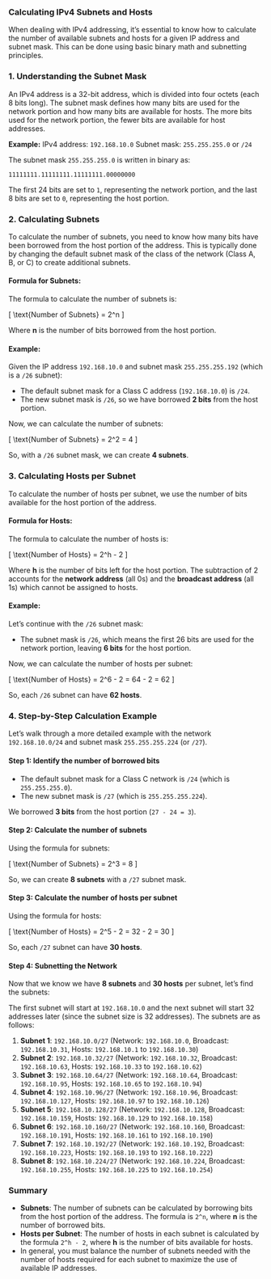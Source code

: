 ### **Calculating IPv4 Subnets and Hosts**

When dealing with IPv4 addressing, it’s essential to know how to calculate the number of available subnets and hosts for a given IP address and subnet mask. This can be done using basic binary math and subnetting principles.

### **1. Understanding the Subnet Mask**

An IPv4 address is a 32-bit address, which is divided into four octets (each 8 bits long). The subnet mask defines how many bits are used for the network portion and how many bits are available for hosts. The more bits used for the network portion, the fewer bits are available for host addresses.

**Example:**
IPv4 address: `192.168.10.0`
Subnet mask: `255.255.255.0` or `/24`

The subnet mask `255.255.255.0` is written in binary as:

```
11111111.11111111.11111111.00000000
```

The first 24 bits are set to `1`, representing the network portion, and the last 8 bits are set to `0`, representing the host portion.

### **2. Calculating Subnets**

To calculate the number of subnets, you need to know how many bits have been borrowed from the host portion of the address. This is typically done by changing the default subnet mask of the class of the network (Class A, B, or C) to create additional subnets.

#### **Formula for Subnets:**

The formula to calculate the number of subnets is:

\[
\text{Number of Subnets} = 2^n
\]

Where **n** is the number of bits borrowed from the host portion.

#### **Example:**

Given the IP address `192.168.10.0` and subnet mask `255.255.255.192` (which is a `/26` subnet):

- The default subnet mask for a Class C address (`192.168.10.0`) is `/24`.
- The new subnet mask is `/26`, so we have borrowed **2 bits** from the host portion.
  
Now, we can calculate the number of subnets:

\[
\text{Number of Subnets} = 2^2 = 4
\]

So, with a `/26` subnet mask, we can create **4 subnets**.

### **3. Calculating Hosts per Subnet**

To calculate the number of hosts per subnet, we use the number of bits available for the host portion of the address.

#### **Formula for Hosts:**

The formula to calculate the number of hosts is:

\[
\text{Number of Hosts} = 2^h - 2
\]

Where **h** is the number of bits left for the host portion. The subtraction of 2 accounts for the **network address** (all 0s) and the **broadcast address** (all 1s) which cannot be assigned to hosts.

#### **Example:**

Let’s continue with the `/26` subnet mask:

- The subnet mask is `/26`, which means the first 26 bits are used for the network portion, leaving **6 bits** for the host portion.
  
Now, we can calculate the number of hosts per subnet:

\[
\text{Number of Hosts} = 2^6 - 2 = 64 - 2 = 62
\]

So, each `/26` subnet can have **62 hosts**.

### **4. Step-by-Step Calculation Example**

Let’s walk through a more detailed example with the network `192.168.10.0/24` and subnet mask `255.255.255.224` (or `/27`).

#### **Step 1: Identify the number of borrowed bits**

- The default subnet mask for a Class C network is `/24` (which is `255.255.255.0`).
- The new subnet mask is `/27` (which is `255.255.255.224`).
  
We borrowed **3 bits** from the host portion (`27 - 24 = 3`).

#### **Step 2: Calculate the number of subnets**

Using the formula for subnets:

\[
\text{Number of Subnets} = 2^3 = 8
\]

So, we can create **8 subnets** with a `/27` subnet mask.

#### **Step 3: Calculate the number of hosts per subnet**

Using the formula for hosts:

\[
\text{Number of Hosts} = 2^5 - 2 = 32 - 2 = 30
\]

So, each `/27` subnet can have **30 hosts**.

#### **Step 4: Subnetting the Network**

Now that we know we have **8 subnets** and **30 hosts** per subnet, let’s find the subnets:

The first subnet will start at `192.168.10.0` and the next subnet will start 32 addresses later (since the subnet size is 32 addresses). The subnets are as follows:

1. **Subnet 1**: `192.168.10.0/27` (Network: `192.168.10.0`, Broadcast: `192.168.10.31`, Hosts: `192.168.10.1` to `192.168.10.30`)
2. **Subnet 2**: `192.168.10.32/27` (Network: `192.168.10.32`, Broadcast: `192.168.10.63`, Hosts: `192.168.10.33` to `192.168.10.62`)
3. **Subnet 3**: `192.168.10.64/27` (Network: `192.168.10.64`, Broadcast: `192.168.10.95`, Hosts: `192.168.10.65` to `192.168.10.94`)
4. **Subnet 4**: `192.168.10.96/27` (Network: `192.168.10.96`, Broadcast: `192.168.10.127`, Hosts: `192.168.10.97` to `192.168.10.126`)
5. **Subnet 5**: `192.168.10.128/27` (Network: `192.168.10.128`, Broadcast: `192.168.10.159`, Hosts: `192.168.10.129` to `192.168.10.158`)
6. **Subnet 6**: `192.168.10.160/27` (Network: `192.168.10.160`, Broadcast: `192.168.10.191`, Hosts: `192.168.10.161` to `192.168.10.190`)
7. **Subnet 7**: `192.168.10.192/27` (Network: `192.168.10.192`, Broadcast: `192.168.10.223`, Hosts: `192.168.10.193` to `192.168.10.222`)
8. **Subnet 8**: `192.168.10.224/27` (Network: `192.168.10.224`, Broadcast: `192.168.10.255`, Hosts: `192.168.10.225` to `192.168.10.254`)

### **Summary**

- **Subnets**: The number of subnets can be calculated by borrowing bits from the host portion of the address. The formula is `2^n`, where **n** is the number of borrowed bits.
- **Hosts per Subnet**: The number of hosts in each subnet is calculated by the formula `2^h - 2`, where **h** is the number of bits available for hosts.
- In general, you must balance the number of subnets needed with the number of hosts required for each subnet to maximize the use of available IP addresses.
